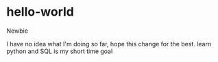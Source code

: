 # hello-world
Newbie

I have no idea what I'm doing so far, hope this change for the best.
learn python and SQL is my short time goal
